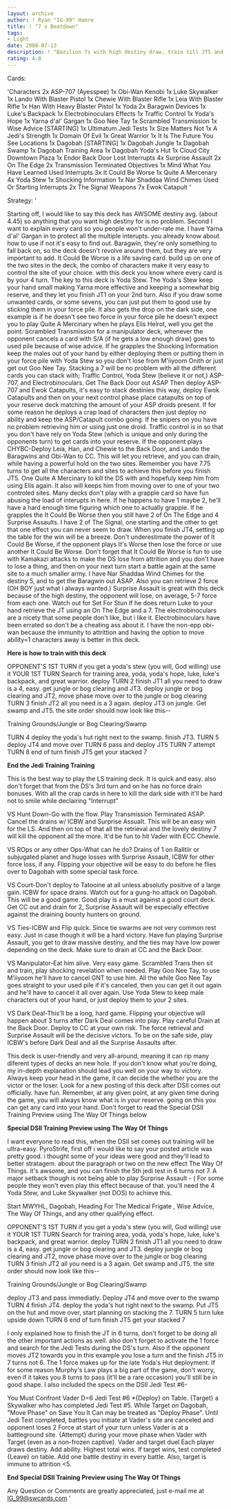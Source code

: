 ```yaml
---
layout: archive
author: ! Ryan "IG-99" Hamre
title: ! "7 s Beatdown"
tags:
- Light
date: 2000-07-13
description: ! "Bazilion 7s with high destiny draw, train till JT5 and have fun."
rating: 4.0
---
```

Cards: 

'Characters
   2x ASP-707 (Ayesspee)
   1x Obi-Wan Kenobi
   1x Luke Skywalker
   1x Lando With Blaster Pistol
   1x Chewie With Blaster Rifle
   1x Leia With Blaster Rifle
   1x Han With Heavy Blaster Pistol
   1x Yoda
   2x Baragwin
Devices
   1x Luke's Backpack
   1x Electrobinoculars
Effects
   1x Traffic Control
   1x Yoda's Hope
   1x Yarna d'al' Gargan
   1x Goo Nee Tay
   1x Scrambled Transmission
   1x Wise Advice [STARTING]
   1x Ultimatum
Jedi Tests
   1x Size Matters Not
   1x A Jedi's Strength
   1x Domain Of Evil
   1x Great Warrior
   1x It Is The Future You See
Locations
   1x Dagobah [STARTING]
   1x Dagobah Jungle
   1x Dagobah Swamp
   1x Dagobah Training Area
   1x Dagobah Yoda's Hut
   1x Cloud City Downtown Plaza
   1x Endor Back Door
Lost Interrupts
   4x Surprise Assault
   2x On The Edge
   2x Transmission Terminated
Objectives
   1x Mind What You Have Learned
Used Interrupts
   3x It Could Be Worse
   1x Quite A Mercenary
   4x Yoda Stew
   1x Shocking Information
   1x Nar Shaddaa Wind Chimes
Used Or Starting Interrupts
   2x The Signal
Weapons
   7x Ewok Catapult
'

Strategy: '

Starting off, I would like to say this deck has AWSOME destiny avg. (about 4.45) so anything that you want high destiny for is no problem. Second I want to explain every card so you people won't under-rate me. I have Yarna d'al' Gargan in to protect all the multiple interupts. you already know about how to use if not it's easy to find out. Baragwin, they're only something to fall back on, so the deck doesn't revolve around them, but they are very important to add. It Could Be Worse is a life saving card. build up on one of the two sites in the deck, the combo of characters make it very easy to control the site of your choice. with this deck you know where every card is by your 4 turn. The key to this deck is Yoda Stew. The Yoda's Stew keep your hand small making Yarna more effective and keeping a somewhat big reserve, and they let you finish JT1 on your 2nd turn. Also if you draw some unwanted cards, or some sevens, you can just put them to good use by sticking them in your force pile. It also gets the drop on the dark side, one example is if he doesn't see two force in your force pile he doesn't expect you to play Quite A Mercinary when he plays Elis Helrot, well you get the point. Scrambled Transmission for a manipulator deck, whenever the opponent cancels a card with S/A (if he gets a low enough draw) goes to used pile because of wise advice. If he grapples the Shocking Information keep the males out of your hand by either deploying them or putting them in your force pile with Yoda Stew so you don't lose from M'iiyoom Onith or just get out Goo Nee Tay. Stacking a 7 will be no problem with all the different cards you can stack with; Traffic Control, Yoda Stew (believe it or not,) ASP-707, and Electrobinoculars. Get The Back Door out ASAP Then deploy ASP-707 and Ewok Catapults, it's easy to stack destinies this way, deploy Ewok Catapults and then on your next control phase place catapults on top of your reserve deck matching the amount of your ASP droids present. If for some reason he deploys a crap load of characters then just deploy no ability and keep the ASP/Catapult combo going. If he snipers on you have no problem retrieving him or using just one droid. Traffic control is in so that you don't have rely on Yoda Stew (which is unique and only during the opponents turn) to get cards into your reserve. If the opponent plays CHYBC-Deploy Leia, Han, and Chewie to the Back Door, and Lando the Baragwins and Obi-Wan to CC. This will let you retrieve, and you can drain, while having a powerful hold on the two sites. Remember you have 7.75 turns to get all the characters and sites to achieve this before you finish JT5. One Quite A Mercinary to kill the DS with and hopefuly keep him from using Elis again. It also will keeps him from moving over to one of your two controled sites. Many decks don't play with a grapple card so have fun abusing the load of interupts in here. If he happens to have 1 maybe 2, he'll have a hard enough time figuring which one to actually grapple. If he grapples the It Could Be Worse then you still have 2 of On The Edge and 4 Surprise Assaults. I have 2 of The Signal, one starting and the other to get that one effect you can never seem to draw. When you finish JT4, setting up the table for the win will be a breeze. Don't underestimate the power of It Could Be Worse, if the opponent plays It's Worse then lose the force or use another It Could Be Worse. Don't forget that It Could Be Worse is fun to use with Kamakazi attacks to make the DS lose from attrition and you don't have to lose a thing, and then on your next turn start a battle again at the same site to a much smaller army. I have Nar Shaddaa Wind Chimes for the destiny 5, and to get the Baragwin out ASAP. Also you can retrieve 2 force (OH BOY just what i always wanted.) Surprise Assault is great with this deck because of the high destiny, the opponent will lose, on average, 5-7 force from each one. Watch out for Set For Stun If he does return Luke to your hand retrieve the JT using an On The Edge and a 7. The electrobinoculars are a nicety that some people don't like, but i like it. Electrobinoculars have been errated so don't be a cheating ass about it. I have the non-epp obi-wan because the immunity to attrittion and having the option to move ability=1 characters away is better in this deck.

****Here is how to train with this deck****

OPPONENT'S 1ST TURN if you get a yoda's stew (you will, God willing) use it
YOUR 1ST TURN Search for training area, yoda, yoda's hope, luke, luke's backpack, and great warrior. deploy
TURN 2 finish JT1 all you need to draw is a 4, easy. get jungle or bog clearing and JT3. deploy jungle or bog clearing and JT2, move phase move over to the jungle or bog clearing
TURN 3 finish JT2 all you need is a 3 again. deploy JT3 on jungle. Get swamp and JT5. the site order should now look like this--

Training Grounds/Jungle or Bog Clearing/Swamp

TURN 4 deploy the yoda's hut right next to the swamp. finish JT3.
TURN 5 deploy JT4 and move over
TURN 6 pass and deploy JT5
TURN 7 attempt
TURN 8 end of turn finish JT5 get your stacked 7

****End the Jedi Training Training****

This is the best way to play the LS training deck. It is quick and easy. also don't forget that from the DS's 3rd turn and on he has no force drain bonuses. With all the crap cards in here to kill the dark side with it'll be hard not to smile while declairing "Interrupt"

VS Hunt Down-Go with the flow. Play Transmission Terminated ASAP. Cancel the drains w/ ICBW and Surprise Assualt. This will be an easy win for the LS. And then on top of that all the retrieval and the lovely destiny 7 will kill the opponent all the more. It'd be fun to hit Vader with ECC Chewie.

VS ROps or any other Ops-What can he do? Drains of 1 on Ralltiir or subjugated planet and huge losses with Surprise Assault,  ICBW for other force loss, if any. Flipping your objective will be easy to do before he flies over to Dagobah with some special task force.

VS Court-Don't deploy to Tatooine at all unless absolutly positive of a large gain. ICBW for space drains. Watch out for a gung-ho attack on Dagobah. This will be a good game. Good play is a must against a good court deck. Get CC out and drain for 2, Surprise Assault will be especially effective against the draining bounty hunters on ground.

VS Ties-ICBW and Flip quick. Since tie swarms are not very common rest easy. Just in case though it will be a hard victory. Have fun playing Surprise Assault, you get to draw massive destiny, and the ties may have low power depending on the deck. Make sure to drain at CC and the Back Door.

VS Manipulator-Eat him alive. Very easy game. Scrambled Trans then sit and train, play shocking revelation when needed. Play Goo Nee Tay, to use M'iiyoom he'll have to cancel GNT to use him. All the while Goo Nee Tay goes straight to your used pile if it's canceled, then you can get it out again and he'll have to cancel it all over again. Use Yoda Stew to keep male characters out of your hand, or just deploy them to your 2 sites.

VS Dark Deal-This'll be a long, hard game. Flipping your objective will happen about 3 turns after Dark Deal comes into play. Play careful Drain at the Back Door. Deploy to CC at your own risk. The force retrieval and Surprise Assault will be the decisive victors. To be on the safe side, play ICBW's before Dark Deal and all the Surprise Assaults after.

This deck is user-friendly and very all-around, meaning it can rip many diferent types of decks an new hole. If you don't know what you're doing, my in-depth explanation should lead you well on your way to victory. Always keep your head in the game, it can decide the whether you are the victor or the loser. Look for a new posting of this deck after DSII comes out officially. have fun. Remember, at any given point, at any given time during the game, you will always know what is in your reserve. going on this you can get any card into your hand. Don't forget to read the Special DSII Training Preview using The Way Of Things below

****Special DSII Training Preview using The Way Of Things****

I want everyone to read this, when the DSII set comes out training will be ultra-easy. PyroStrife, first off i would like to say your posted article was pretty good. i thought some of your ideas were good and they'll lead to better stratagem. about the paragraph or two on the new effect The Way Of Things. it's awsome, and you can finish the 5th jedi test in 6 turns not 7. A major setback though is not being able to play Surprise Assault     - (    For some people they won't even play this effect because of that. you'll need the 4 Yoda Stew, and Luke Skywalker (not DOS) to achieve this.

Start MWYHL, Dagobah, Heading For The Medical Frigate , Wise Advice, The Way Of Things, and any other qualifying effect.

OPPONENT'S 1ST TURN if you get a yoda's stew (you will, God willing) use it
YOUR 1ST TURN Search for training area, yoda, yoda's hope, luke, luke's backpack, and great warrior. deploy
TURN 2 finish JT1 all you need to draw is a 4, easy. get jungle or bog clearing and JT3. deploy jungle or bog clearing and JT2, move phase move over to the jungle or bog clearing
TURN 3 finish JT2 all you need is a 3 again. Get swamp and JT5. the site order should now look like this--

Training Grounds/Jungle or Bog Clearing/Swamp

deploy JT3 and pass immediatly. Deploy JT4 and move over to the swamp
TURN 4 finish JT4. deploy the yoda's hut right next to the swamp. Put JT5 on the hut and move over, start planning on stacking the 7.
TURN 5 turn luke upside down
TURN 6 end of turn finish JT5 get your stacked 7

I only explained how to finish the JT in 6 turns, don't forget to be doing all the other important actions as well. also don't forget to activate the 1 force and search for the Jedi Tests during the DS's turn. Also if the opponent moves JT2 towards you in this example you lose a turn and the finish JT5 in 7 turns not 6. The 1 force makes up for the late Yoda's Hut deployment. If for some reason Murphy's Law plays a big part of the game, don't worry, even if it takes you 8 turns to pass (it'll be a rare occasion) you'll still be in good shape. I also included the specs on the DSII
Jedi Test #6-

You Must Confront Vader        D=6
Jedi Test #6
*{Deploy} on Table. {Target} a Skywalker who has completed Jedi Test #5. While Target on Dagobah, "Move Phase" on Save You It Can may be treated as "Deploy Phase". Until Jedi Test completed, battles you initiate at Vader's site are canceled and opponent loses 2 Force at start of your turn unless Vader is at a battleground site. {Attempt} during your move phase when Vader with Target (even as a non-frozen captive). Vader and target duel Each player draws destiny. Add ability. Highest total wins. If target wins, test completed {Leave} on table. Add one battle destiny in every battle. Also, target is immune to attrition <5.

****End Special DSII Training Preview using The Way Of Things****

Any Question or Comments are greatly appreciated, just e-mail me at IG_99@swcards.com
'